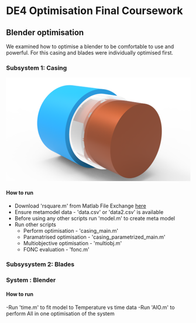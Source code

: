 # DE4 Optimisation Final Coursework 

## Blender optimisation

We examined how to optimise a blender to be comfortable to use and powerful. For this casing and blades were individually optimised first.

### Subsystem 1: Casing

![Casing segment CAD model](/imgs/casing_cad.png)

#### How to run
 - Download 'rsquare.m' from Matlab File Exchange [here](https://uk.mathworks.com/matlabcentral/fileexchange/34492-r-square-the-coefficient-of-determination)
 - Ensure metamodel data - 'data.csv' or 'data2.csv' is available
 - Before using any other scripts run 'model.m' to create meta model
 - Run other scripts
   - Perform optimisation - 'casing_main.m'
   - Paramatrised optimisation - 'casing_parametrized_main.m'
   - Multiobjective optimisation - 'multiobj.m'
   - FONC evaluation - 'fonc.m'

### Subsysystem 2: Blades

### System : Blender
#### How to run
-Run 'time.m' to fit model to Temperature vs time data
-Run 'AIO.m' to perform All in one optimisation of the system

